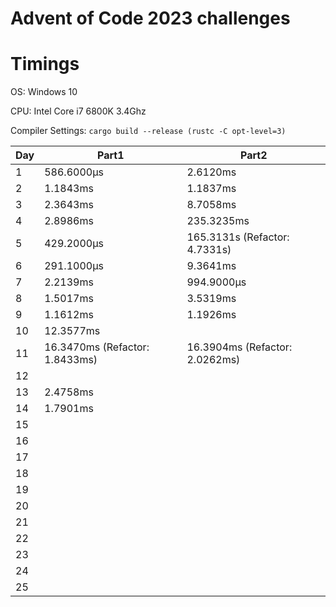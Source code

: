 # Advent of Code 2023 challenges

# Timings
OS: Windows 10

CPU: Intel Core i7 6800K 3.4Ghz

Compiler Settings: `cargo build --release (rustc -C opt-level=3)`

|Day|Part1|Part2|
|---|-----|-----|
|1|586.6000μs|2.6120ms|
|2|1.1843ms|1.1837ms|
|3|2.3643ms|8.7058ms|
|4|2.8986ms|235.3235ms|
|5|429.2000μs|165.3131s (Refactor: 4.7331s)|
|6|291.1000μs|9.3641ms|
|7|2.2139ms|994.9000μs|
|8|1.5017ms|3.5319ms
|9|1.1612ms|1.1926ms|
|10|12.3577ms||
|11|16.3470ms (Refactor: 1.8433ms)|16.3904ms (Refactor: 2.0262ms)|
|12|||
|13|2.4758ms||
|14|1.7901ms||
|15|||
|16|||
|17|||
|18|||
|19|||
|20|||
|21|||
|22|||
|23|||
|24|||
|25|||